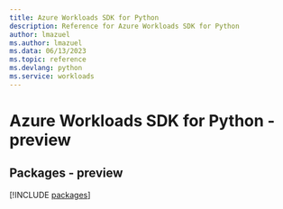 ```yaml
---
title: Azure Workloads SDK for Python
description: Reference for Azure Workloads SDK for Python
author: lmazuel
ms.author: lmazuel
ms.data: 06/13/2023
ms.topic: reference
ms.devlang: python
ms.service: workloads
---
```

# Azure Workloads SDK for Python - preview
## Packages - preview
[!INCLUDE [packages](workloads-index.md)]